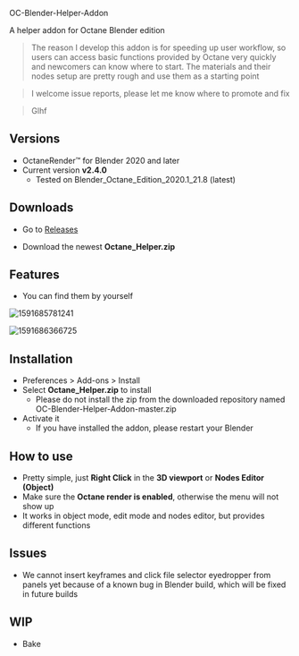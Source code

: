 OC-Blender-Helper-Addon

A helper addon for Octane Blender edition



> The reason I develop this addon is for speeding up user workflow, so users can access basic functions provided by Octane very quickly and newcomers can know where to start. The materials and their nodes setup are pretty rough and use them as a starting point

> I welcome issue reports, please let me know where to promote and fix

> Glhf



## Versions

* OctaneRender™ for Blender 2020 and later
* Current version **v2.4.0**
  * Tested on Blender_Octane_Edition_2020.1_21.8 (latest)

## Downloads

* Go to [Releases](https://github.com/Yichen-Dou/OC-Blender-Helper-Addon/releases)

* Download the newest **Octane_Helper.zip**

## Features

* You can find them by yourself

![1591685781241](C:\Users\Lando\Documents\Gits\OC-Blender-Helper-Addon\assets\1591685781241.png)

![1591686366725](C:\Users\Lando\Documents\Gits\OC-Blender-Helper-Addon\assets\1591686366725.png)

## Installation

* Preferences > Add-ons > Install
* Select **Octane_Helper.zip** to install
  * Please do not install the zip from the downloaded repository named OC-Blender-Helper-Addon-master.zip
* Activate it
  * If you have installed the addon, please restart your Blender

## How to use

* Pretty simple, just **Right Click** in the **3D viewport** or **Nodes Editor (Object)**
* Make sure the **Octane render is enabled**, otherwise the menu will not show up
* It works in object mode, edit mode and nodes editor, but provides different functions

## Issues

* We cannot insert keyframes and click file selector eyedropper from panels yet because of a known bug in Blender build, which will be fixed in future builds

## WIP

* Bake
